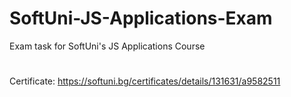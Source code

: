 # SoftUni-JS-Applications-Exam
Exam task for SoftUni's JS Applications Course
#
Certificate: https://softuni.bg/certificates/details/131631/a9582511
